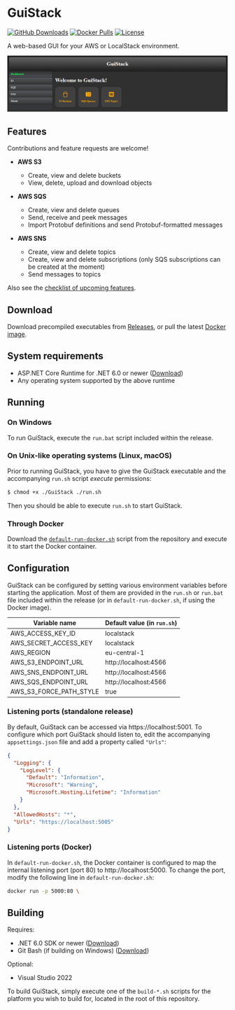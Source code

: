 # GuiStack
[![GitHub Downloads](https://img.shields.io/github/downloads/Visual-Vincent/GuiStack/total)](https://github.com/Visual-Vincent/GuiStack/releases)
[![Docker Pulls](https://img.shields.io/docker/pulls/visualvincent/guistack)](https://hub.docker.com/r/visualvincent/guistack)
[![License](https://img.shields.io/github/license/Visual-Vincent/GuiStack?color=green)](/LICENSE.txt)

A web-based GUI for your AWS or LocalStack environment.

[![Screenshot](/screenshots/dashboard.png)](/screenshots/dashboard.png)

## Features

Contributions and feature requests are welcome!

- **AWS S3**
  - Create, view and delete buckets
  - View, delete, upload and download objects

- **AWS SQS**
  - Create, view and delete queues
  - Send, receive and peek messages
  - Import Protobuf definitions and send Protobuf-formatted messages

- **AWS SNS**
  - Create, view and delete topics
  - Create, view and delete subscriptions (only SQS subscriptions can be created at the moment)
  - Send messages to topics

Also see the [checklist of upcoming features](https://github.com/Visual-Vincent/GuiStack/issues/1).

## Download

Download precompiled executables from [Releases](https://github.com/Visual-Vincent/GuiStack/releases), or pull the latest [Docker image](https://hub.docker.com/r/visualvincent/guistack).

## System requirements
- ASP.NET Core Runtime for .NET 6.0 or newer ([Download](https://dotnet.microsoft.com/en-us/download/dotnet))
- Any operating system supported by the above runtime

## Running
### On Windows
To run GuiStack, execute the `run.bat` script included within the release.

### On Unix-like operating systems (Linux, macOS)
Prior to running GuiStack, you have to give the GuiStack executable and the accompanying `run.sh` script _execute_ permissions:

```sh
$ chmod +x ./GuiStack ./run.sh
```

Then you should be able to execute `run.sh` to start GuiStack.

### Through Docker
Download the [`default-run-docker.sh`](/scripts/default-run-docker.sh) script from the repository and execute it to start the Docker container.

## Configuration
GuiStack can be configured by setting various environment variables before starting the application. Most of them are provided in the `run.sh` or `run.bat` file included within the release (or in `default-run-docker.sh`, if using the Docker image).

| Variable name           | Default value (in `run.sh`) |
| ----------------------- | --------------------------- |
| AWS_ACCESS_KEY_ID       | localstack                  |
| AWS_SECRET_ACCESS_KEY   | localstack                  |
| AWS_REGION              | eu-central-1                |
| AWS_S3_ENDPOINT_URL     | http://localhost:4566       |
| AWS_SNS_ENDPOINT_URL    | http://localhost:4566       |
| AWS_SQS_ENDPOINT_URL    | http://localhost:4566       |
| AWS_S3_FORCE_PATH_STYLE | true                        |

### Listening ports (standalone release)
By default, GuiStack can be accessed via https://localhost:5001. To configure which port GuiStack should listen to, edit the accompanying `appsettings.json` file and add a property called `"Urls"`:

```json
{
  "Logging": {
    "LogLevel": {
      "Default": "Information",
      "Microsoft": "Warning",
      "Microsoft.Hosting.Lifetime": "Information"
    }
  },
  "AllowedHosts": "*",
  "Urls": "https://localhost:5005"
}
```

### Listening ports (Docker)
In `default-run-docker.sh`, the Docker container is configured to map the internal listening port (port 80) to http://localhost:5000. To change the port, modify the following line in `default-run-docker.sh`:

```sh
docker run -p 5000:80 \
```

## Building
Requires:
- .NET 6.0 SDK or newer ([Download](https://dotnet.microsoft.com/en-us/download/dotnet))
- Git Bash (if building on Windows) ([Download](https://gitforwindows.org/))

Optional:
- Visual Studio 2022

To build GuiStack, simply execute one of the `build-*.sh` scripts for the platform you wish to build for, located in the root of this repository.
